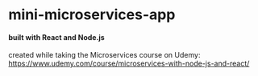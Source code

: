 ﻿# mini-microservices-app

#### built with React and Node.js

created while taking the Microservices course on Udemy:
https://www.udemy.com/course/microservices-with-node-js-and-react/
